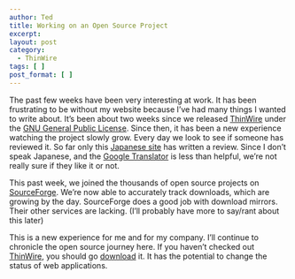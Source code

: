 ```yaml
---
author: Ted
title: Working on an Open Source Project
excerpt:
layout: post
category:
  - ThinWire
tags: [ ]
post_format: [ ]
---
```

The past few weeks have been very interesting at work. It has been frustrating to be without my website because I’ve had many things I wanted to write about. It’s been about two weeks since we released [ThinWire][1] under the [GNU General Public License][2]. Since then, it has been a new experience watching the project slowly grow. Every day we look to see if someone has reviewed it. So far only this [Japanese site][3] has written a review. Since I don’t speak Japanese, and the [Google Translator][4] is less than helpful, we’re not really sure if they like it or not.

This past week, we joined the thousands of open source projects on [SourceForge][5]. We’re now able to accurately track downloads, which are growing by the day. SourceForge does a good job with download mirrors. Their other services are lacking. (I’ll probably have more to say/rant about this later)

This is a new experience for me and for my company. I’ll continue to chronicle the open source journey here. If you haven’t checked out [ThinWire][6], you should go [download][7] it. It has the potential to change the status of web applications.

 [1]: http://www.thinwire.com "ThinWire - Beyond Ajax"
 [2]: http://opensource.org/licenses/gpl-license.php
 [3]: http://oss.moongift.jp/intro/i-1926.html
 [4]: http://translate.google.com/translate?u=http%3A%2F%2Foss.moongift.jp%2Fintro%2Fi-1926.html&langpair=ja%7Cen&hl=en&ie=UTF8
 [5]: http://www.sf.net/projects/thinwire
 [6]: http://thinwire.sf.net
 [7]: http://www.thinwire.com/download.html